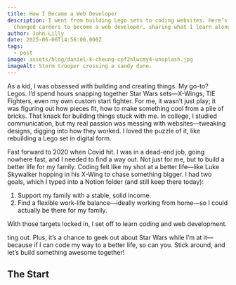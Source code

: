```yaml
---
title: How I Became a Web Developer
description: I went from building Lego sets to coding websites. Here’s how I
  changed careers to become a web developer, sharing what I learn along the way.
author: John Lilly
date: 2025-06-06T14:56:00.000Z
tags:
  - post
image: assets/blog/daniel-k-cheung-cpf2nlwcmy4-unsplash.jpg
imageAlt: Storm trooper crossing a sandy dune.
---
```

As a kid, I was obsessed with building and creating things. My go-to? Legos. I’d spend hours snapping together Star Wars sets—X-Wings, TIE Fighters, even my own custom start fighter. For me, it wasn’t just play; it was figuring out how pieces fit, how to make something cool from a pile of bricks. That knack for building things stuck with me. In college, I studied communication, but my real passion was messing with websites—tweaking designs, digging into how they worked. I loved the puzzle of it, like rebuilding a Lego set in digital form.

Fast forward to 2020 when Covid hit. I was in a dead-end job, going nowhere fast, and I needed to find a way out. Not just for me, but to build a better life for my family. Coding felt like my shot at a better life—like Luke Skywalker hopping in his X-Wing to chase something bigger. I had two goals, which I typed into a Notion folder (and still keep there today):

1. Support my family with a stable, solid income.
2. Find a flexible work-life balance—ideally working from home—so I could actually be there for my family.

With those targets locked in, I set off to learn coding and web development.

ting out. Plus, it’s a chance to geek out about Star Wars while I’m at it—because if I can code my way to a better life, so can you. Stick around, and let’s build something awesome together!

## The Start
